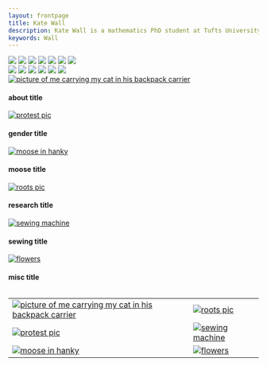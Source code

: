 ```yaml
---
layout: frontpage
title: Kate Wall
description: Kate Wall is a mathematics PhD student at Tufts University. They are interested in Numerical Linear Algebra.
keywords: Wall
---
```


<div class="row">
  <div class="column">
    <img src="wedding.jpg">
    <img src="rocks.jpg">
    <img src="falls2.jpg">
    <img src="paris.jpg">
    <img src="nature.jpg">
    <img src="mist.jpg">
    <img src="paris.jpg">
  </div>
  <div class="column">
    <img src="underwater.jpg">
    <img src="ocean.jpg">
    <img src="wedding.jpg">
    <img src="mountainskies.jpg">
    <img src="rocks.jpg">
    <img src="underwater.jpg">
  </div>


<section class="fotogrid">
  <div class="row">
    <div class="column">
      <div class="tile">
        <a href="publpics/about.html">
            <img src="publpics/about.jpeg" alt="picture of me carrying my cat in his backpack carrier" title="huh"/>
        </a>
        <h4>about title</h4>
      </div>
      <div class="tile">
        <a href="publpics/gender.html">
            <img src="publpics/gender.jpeg" alt="protest pic" title="where"/>
        </a>
        <h4>gender title</h4>
      </div>
      <div class="tile">
        <a href="publpics/moose.html">
            <img src="publpics/moose.jpeg" alt="moose in hanky" title="can i find this"/>
        </a>
        <h4>moose title</h4>
      </div>
    </div>
    <div class="column">
      <div class="tile">
        <a href="publpics/research.html">
            <img src="publpics/research.jpeg" alt="roots pic" title="huh 2"/>
        </a>
        <h4>research title</h4>
      </div>
      <div class="tile">
        <a href="publpics/sewing.html">
            <img src="publpics/sewing.jpeg" alt="sewing machine" title="idk"/>
        </a>
        <h4>sewing title</h4>
      </div>
      <div class="tile">
        <a href="publpics/misc.html">
            <img src="publpics/misc.jpeg" alt="flowers" title="call me beep me"/>
        </a>
        <h4>misc title</h4>
      </div>
    </div>
  </div>
</section>


<table class="wide">
<tr>
  <td class="left">
    <a href="publpics/about.html">
        <img src="publpics/about.jpeg" alt="picture of me carrying my cat in his backpack carrier" title="huh"/>
    </a>
  </td>
  <td class="right">
    <a href="publpics/research.html">
        <img src="publpics/research.jpeg" alt="roots pic" title="huh 2"/>
    </a>
  </td>
</tr>
<tr>
  <td class="left">
    <a href="publpics/gender.html">
        <img src="publpics/gender.jpeg" alt="protest pic" title="where"/>
    </a>
  </td>
  <td class="right">
    <a href="publpics/sewing.html">
        <img src="publpics/sewing.jpeg" alt="sewing machine" title="idk"/>
    </a>
  </td>
</tr>
<tr>
  <td class="left">
    <a href="publpics/moose.html">
        <img src="publpics/moose.jpeg" alt="moose in hanky" title="can i find this"/>
    </a>
  </td>
  <td class="right">
    <a href="publpics/misc.html">
        <img src="publpics/misc.jpeg" alt="flowers" title="call me beep me"/>
    </a>
  </td>
</tr>
</table>
